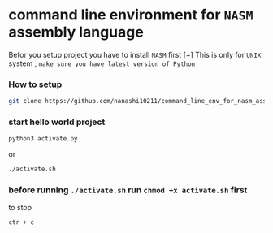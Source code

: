 # command line environment for `NASM` assembly language

Befor you setup project you have to install `NASM` first
[+] This is only for `UNIX` system ,  `make sure you have latest version of Python` 

### How to setup

```bash
git clone https://github.com/nanashi10211/command_line_env_for_nasm_assembly.git
```` 

### start hello world project
```bash
python3 activate.py 
```
or 
```bash
./activate.sh 
``` 
### before running `./activate.sh` run `chmod +x activate.sh` first
to stop
```bash
ctr + c
```

